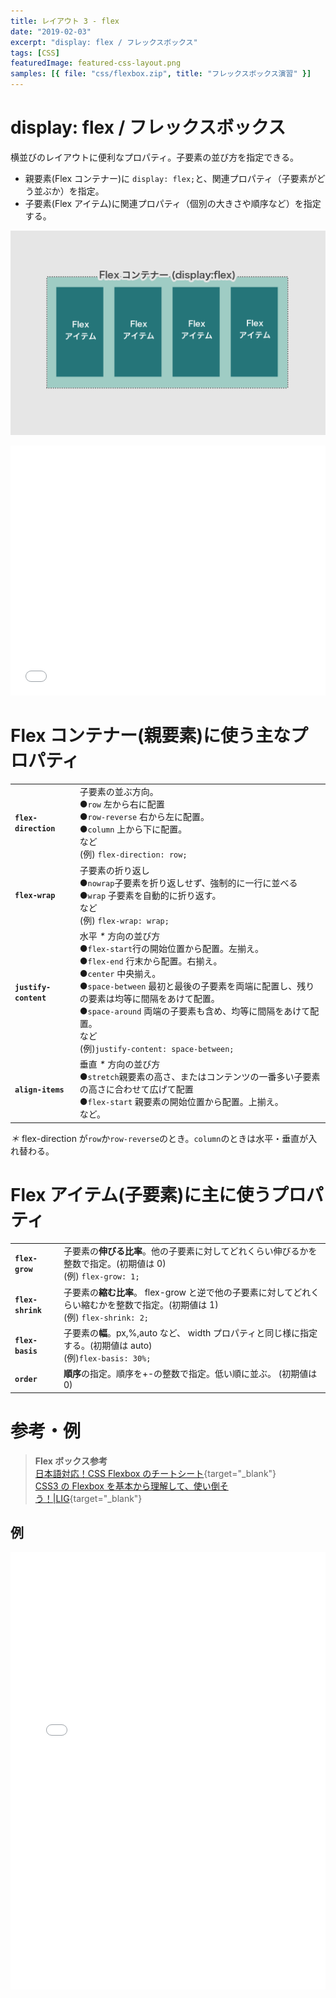 ```yaml
---
title: レイアウト 3 - flex
date: "2019-02-03"
excerpt: "display: flex / フレックスボックス"
tags: [CSS]
featuredImage: featured-css-layout.png
samples: [{ file: "css/flexbox.zip", title: "フレックスボックス演習" }]
---
```


# display: flex / フレックスボックス

横並びのレイアウトに便利なプロパティ。子要素の並び方を指定できる。

- 親要素(Flex コンテナー)に `display: flex;`と、関連プロパティ（子要素がどう並ぶか）を指定。
- 子要素(Flex アイテム)に関連プロパティ（個別の大きさや順序など）を指定する。

![flex](./fig_c_08.png)

<iframe height="400" style="width: 100%;" scrolling="no" title="flexbox - 0" src="//codepen.io/RsakaiForEducation/embed/xJxdJX/?height=265&theme-id=dark&default-tab=css,result" frameborder="no" allowtransparency="true" allowfullscreen="true">
  See the Pen <a href='https://codepen.io/RsakaiForEducation/pen/xJxdJX/'>flexbox - 0</a> by R Sakai
  (<a href='https://codepen.io/RsakaiForEducation'>@RsakaiForEducation</a>) on <a href='https://codepen.io'>CodePen</a>.
</iframe>

# Flex コンテナー(親要素)に使う主なプロパティ

|                       |                                                                                                                                                                                                                                                                                                                                                     |
| :-------------------- | --------------------------------------------------------------------------------------------------------------------------------------------------------------------------------------------------------------------------------------------------------------------------------------------------------------------------------------------------- |
| **`flex-direction`**  | 子要素の並ぶ方向。<br>●`row` 左から右に配置<br>●`row-reverse` 右から左に配置。<br>●`column` 上から下に配置。 <br>など<br>(例) `flex-direction: row;`                                                                                                                                                                                                |
| **`flex-wrap`**       | 子要素の折り返し<br>●`nowrap`子要素を折り返しせず、強制的に一行に並べる<br>●`wrap` 子要素を自動的に折り返す。 <br>など<br>(例) `flex-wrap: wrap;`                                                                                                                                                                                                   |
| **`justify-content`** | 水平 _\*_ 方向の並び方 <br>●`flex-start`行の開始位置から配置。左揃え。<br>●`flex-end` 行末から配置。右揃え。<br>●`center` 中央揃え。　<br>●`space-between` 最初と最後の子要素を両端に配置し、残りの要素は均等に間隔をあけて配置。<br>●`space-around` 両端の子要素も含め、均等に間隔をあけて配置。 <br>など<br>(例)`justify-content: space-between;` |
| **`align-items`**     | 垂直 _\*_ 方向の並び方<br>●`stretch`親要素の高さ、またはコンテンツの一番多い子要素の高さに合わせて広げて配置<br>●`flex-start` 親要素の開始位置から配置。上揃え。<br>など。                                                                                                                                                                          |

_＊_ flex-direction が`row`か`row-reverse`のとき。`column`のときは水平・垂直が入れ替わる。

# Flex アイテム(子要素)に主に使うプロパティ

|                   |                                                                                                                               |
| :---------------- | ----------------------------------------------------------------------------------------------------------------------------- |
| **`flex-grow`**   | 子要素の**伸びる比率**。他の子要素に対してどれくらい伸びるかを整数で指定。(初期値は 0)<br>(例) `flex-grow: 1;`                |
| **`flex-shrink`** | 子要素の**縮む比率**。 flex-grow と逆で他の子要素に対してどれくらい縮むかを整数で指定。(初期値は 1)<br>(例) `flex-shrink: 2;` |
| **`flex-basis`**  | 子要素の**幅**。px,%,auto など、 width プロパティと同じ様に指定する。(初期値は auto)<br>(例)`flex-basis: 30%;`                |
| **`order`**       | **順序**の指定。順序を+-の整数で指定。低い順に並ぶ。 (初期値は 0)                                                             |

# 参考・例

> **Flex ボックス参考**  
> [日本語対応！CSS Flexbox のチートシート](https://www.webcreatorbox.com/tech/css-flexbox-cheat-sheet){target="\_blank"}  
> [CSS3 の Flexbox を基本から理解して、使い倒そう！|LIG](https://liginc.co.jp/web/html-css/css/21024){target="\_blank"}

## 例

<iframe height="700" style="width: 100%;" scrolling="no" title="flexbox - example" src="//codepen.io/RsakaiForEducation/embed/RBwZGG/?height=265&theme-id=dark&default-tab=css,result" frameborder="no" allowtransparency="true" allowfullscreen="true">
  See the Pen <a href='https://codepen.io/RsakaiForEducation/pen/RBwZGG/'>flexbox - example</a> by R Sakai
  (<a href='https://codepen.io/RsakaiForEducation'>@RsakaiForEducation</a>) on <a href='https://codepen.io'>CodePen</a>.
</iframe>
